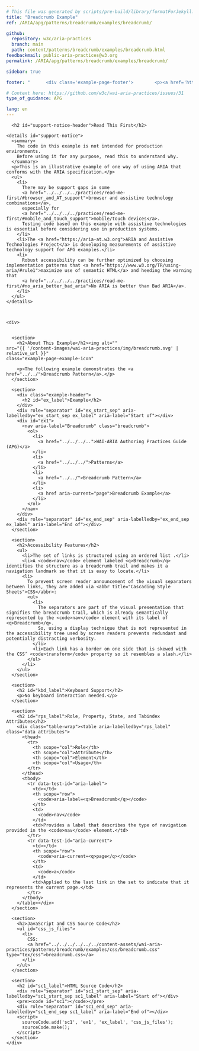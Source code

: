 ```yaml
---
# This file was generated by scripts/pre-build/library/formatForJekyll.js
title: "Breadcrumb Example"
ref: /ARIA/apg/patterns/breadcrumb/examples/breadcrumb/

github:
  repository: w3c/aria-practices
  branch: main
  path: content/patterns/breadcrumb/examples/breadcrumb.html
feedbackmail: public-aria-practices@w3.org
permalink: /ARIA/apg/patterns/breadcrumb/examples/breadcrumb/

sidebar: true

footer: "      <div class='example-page-footer'>        <p><a href='https://github.com/w3c/aria-practices/projects/21'>View issues related to this example</a></p>        <p>Page last updated: 5 July 2023</p>      </div>    "

# Context here: https://github.com/w3c/wai-aria-practices/issues/31
type_of_guidance: APG

lang: en
---
```

<meta charset="utf-8" />
<meta name="viewport" content="width=device-width, initial-scale=1.0" />
<title>Breadcrumb Example</title>

<script src="../../../../../../content-assets/wai-aria-practices/shared/js/examples.js"></script>
<script src="../../../../../../content-assets/wai-aria-practices/shared/js/highlight.pack.js"></script>
<script src="../../../../../../content-assets/wai-aria-practices/shared/js/app.js"></script>
<script src="../../../../../../content-assets/wai-aria-practices/shared/js/skipto.js"></script>

<link
  href="../../../../../../content-assets/wai-aria-practices/patterns/breadcrumb/examples/css/breadcrumb.css"
  rel="stylesheet"
/>


<link 
  rel="stylesheet"
  href="{{ '/content-assets/wai-aria-practices/styles.css' | relative_url }}"
>
<!-- Code highlighting styles -->
<link 
  rel="stylesheet"
  href="{{ '/content-assets/wai-aria-practices/shared/css/github.css' | relative_url }}"
>

<script>
const addBodyClass = undefined;
const enableSidebar = true;
if (addBodyClass) document.body.classList.add(addBodyClass);
if (enableSidebar) document.body.classList.add('has-sidebar');
</script>
    

<script>
    const parentPage = window.location.pathname.match(
      /\/(patterns|practices|about)\//
    )?.[1];
    if (parentPage) {
      const parentHref = 'a[href*="' + parentPage + '"]';
      document.querySelector(parentHref).classList.add('active');
    }
  </script>
<div>

      <h2 id="support-notice-header">Read This First</h2>
      
    <details id="support-notice">
      <summary>
        The code in this example is not intended for production environments.
        Before using it for any purpose, read this to understand why.
      </summary>
      <p>This is an illustrative example of one way of using ARIA that conforms with the ARIA specification.</p>
      <ul>
        <li>
          There may be support gaps in some
          <a href="../../../../practices/read-me-first/#browser_and_AT_support">browser and assistive technology combinations</a>,
          especially for
          <a href="../../../../practices/read-me-first/#mobile_and_touch_support">mobile/touch devices</a>.
          Testing code based on this example with assistive technologies is essential before considering use in production systems.
        </li>
        <li>The <a href="https://aria-at.w3.org">ARIA and Assistive Technologies Project</a> is developing measurements of assistive technology support for APG examples.</li>
        <li>
          Robust accessibility can be further optimized by choosing implementation patterns that <a href="https://www.w3.org/TR/using-aria/#rule1">maximize use of semantic HTML</a> and heeding the warning that
          <a href="../../../../practices/read-me-first/#no_aria_better_bad_aria">No ARIA is better than Bad ARIA</a>.
        </li>
      </ul>
    </details>
  
    
    
    <div>
      

      <section>
        <h2>About This Example</h2><img alt=""
    src="{{ '/content-images/wai-aria-practices/img/breadcrumb.svg' | relative_url }}"
    class="example-page-example-icon"
  >
        <p>The following example demonstrates the <a href="../../">Breadcrumb Pattern</a>.</p>
      </section>

      <section>
        <div class="example-header">
          <h2 id="ex_label">Example</h2>
        </div>
        <div role="separator" id="ex_start_sep" aria-labelledby="ex_start_sep ex_label" aria-label="Start of"></div>
        <div id="ex1">
          <nav aria-label="Breadcrumb" class="breadcrumb">
            <ol>
              <li>
                <a href="../../../..">WAI-ARIA Authoring Practices Guide (APG)</a>
              </li>
              <li>
                <a href="../../../">Patterns</a>
              </li>
              <li>
                <a href="../../">Breadcrumb Pattern</a>
              </li>
              <li>
                <a href aria-current="page">Breadcrumb Example</a>
              </li>
            </ol>
          </nav>
        </div>
        <div role="separator" id="ex_end_sep" aria-labelledby="ex_end_sep ex_label" aria-label="End of"></div>
      </section>

      <section>
        <h2>Accessibility Features</h2>
        <ul>
          <li>The set of links is structured using an ordered list .</li>
          <li>A <code>nav</code> element labeled <q>Breadcrumb</q> identifies the structure as a breadcrumb trail and makes it a navigation landmark so that it is easy to locate.</li>
          <li>
            To prevent screen reader announcement of the visual separators between links, they are added via <abbr title="Cascading Style Sheets">CSS</abbr>:
            <ul>
              <li>
                The separators are part of the visual presentation that signifies the breadcrumb trail, which is already semantically represented by the <code>nav</code> element with its label of <q>Breadcrumb</q>.
                So, using a display technique that is not represented in the accessibility tree used by screen readers prevents redundant and potentially distracting verbosity.
              </li>
              <li>Each link has a border on one side that is skewed with the CSS’ <code>transform</code> property so it resembles a slash.</li>
            </ul>
          </li>
        </ul>
      </section>

      <section>
        <h2 id="kbd_label">Keyboard Support</h2>
        <p>No keyboard interaction needed.</p>
      </section>

      <section>
        <h2 id="rps_label">Role, Property, State, and Tabindex Attributes</h2>
        <div class="table-wrap"><table aria-labelledby="rps_label" class="data attributes">
          <thead>
            <tr>
              <th scope="col">Role</th>
              <th scope="col">Attribute</th>
              <th scope="col">Element</th>
              <th scope="col">Usage</th>
            </tr>
          </thead>
          <tbody>
            <tr data-test-id="aria-label">
              <td></td>
              <th scope="row">
                <code>aria-label=<q>Breadcrumb</q></code>
              </th>
              <td>
                <code>nav</code>
              </td>
              <td>Provides a label that describes the type of navigation provided in the <code>nav</code> element.</td>
            </tr>
            <tr data-test-id="aria-current">
              <td></td>
              <th scope="row">
                <code>aria-current=<q>page</q></code>
              </th>
              <td>
                <code>a</code>
              </td>
              <td>Applied to the last link in the set to indicate that it represents the current page.</td>
            </tr>
          </tbody>
        </table></div>
      </section>

      <section>
        <h2>JavaScript and CSS Source Code</h2>
        <ul id="css_js_files">
          <li>
            CSS:
            <a href="../../../../../../content-assets/wai-aria-practices/patterns/breadcrumb/examples/css/breadcrumb.css" type="tex/css">breadcrumb.css</a>
          </li>
        </ul>
      </section>

      <section>
        <h2 id="sc1_label">HTML Source Code</h2>
        <div role="separator" id="sc1_start_sep" aria-labelledby="sc1_start_sep sc1_label" aria-label="Start of"></div>
        <pre><code id="sc1"></code></pre>
        <div role="separator" id="sc1_end_sep" aria-labelledby="sc1_end_sep sc1_label" aria-label="End of"></div>
        <script>
          sourceCode.add('sc1', 'ex1', 'ex_label', 'css_js_files');
          sourceCode.make();
        </script>
      </section>
    </div>
  
</div>
<script 
  src="{{ '/content-assets/wai-aria-practices/shared/js/skipto.js' | relative_url }}"
></script>

